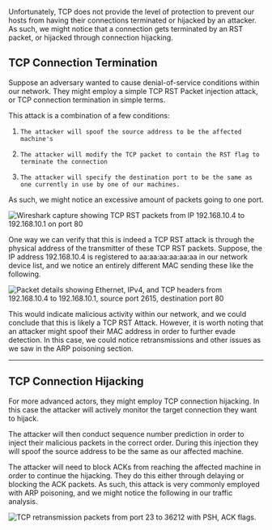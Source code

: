 
Unfortunately, TCP does not provide the level of protection to prevent our hosts from having their connections terminated or hijacked by an attacker. As such, we might notice that a connection gets terminated by an RST packet, or hijacked through connection hijacking.

## TCP Connection Termination

Suppose an adversary wanted to cause denial-of-service conditions within our network. They might employ a simple TCP RST Packet injection attack, or TCP connection termination in simple terms.

This attack is a combination of a few conditions:

1. `The attacker will spoof the source address to be the affected machine's`
    
2. `The attacker will modify the TCP packet to contain the RST flag to terminate the connection`
    
3. `The attacker will specify the destination port to be the same as one currently in use by one of our machines.`
    

As such, we might notice an excessive amount of packets going to one port.

![Wireshark capture showing TCP RST packets from IP 192.168.10.4 to 192.168.10.1 on port 80](https://academy.hackthebox.com/storage/modules/229/1-RST.png)

One way we can verify that this is indeed a TCP RST attack is through the physical address of the transmitter of these TCP RST packets. Suppose, the IP address 192.168.10.4 is registered to aa:aa:aa:aa:aa:aa in our network device list, and we notice an entirely different MAC sending these like the following.

![Packet details showing Ethernet, IPv4, and TCP headers from 192.168.10.4 to 192.168.10.1, source port 2615, destination port 80](https://academy.hackthebox.com/storage/modules/229/2-RST.png)

This would indicate malicious activity within our network, and we could conclude that this is likely a TCP RST Attack. However, it is worth noting that an attacker might spoof their MAC address in order to further evade detection. In this case, we could notice retransmissions and other issues as we saw in the ARP poisoning section.

---

## TCP Connection Hijacking


For more advanced actors, they might employ TCP connection hijacking. In this case the attacker will actively monitor the target connection they want to hijack.

The attacker will then conduct sequence number prediction in order to inject their malicious packets in the correct order. During this injection they will spoof the source address to be the same as our affected machine.

The attacker will need to block ACKs from reaching the affected machine in order to continue the hijacking. They do this either through delaying or blocking the ACK packets. As such, this attack is very commonly employed with ARP poisoning, and we might notice the following in our traffic analysis.

![TCP retransmission packets from port 23 to 36212 with PSH, ACK flags.](https://academy.hackthebox.com/storage/modules/229/4-RST.png)